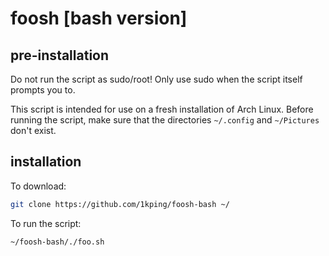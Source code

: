 # foosh [bash version]
## pre-installation
Do not run the script as sudo/root! Only use sudo when the script itself prompts you to.

This script is intended for use on a fresh installation of Arch Linux. Before running the script, make sure that the directories ```~/.config``` and ```~/Pictures``` don't exist.

## installation
To download:
```sh
git clone https://github.com/1kping/foosh-bash ~/
```
To run the script:
```sh
~/foosh-bash/./foo.sh
```
